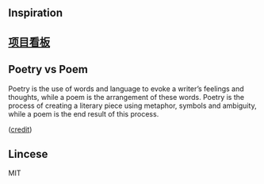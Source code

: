 ## Inspiration

## [项目看板](https://github.com/users/RiverTwilight/projects/4)

## Poetry vs Poem

Poetry is the use of words and language to evoke a writer’s feelings and thoughts, while a poem is the arrangement of these words.
Poetry is the process of creating a literary piece using metaphor, symbols and ambiguity, while a poem is the end result of this process.

([credit](https://english.stackexchange.com/questions/46017/poems-or-poetry#:~:text=Poetry%20is%20the%20use%20of,end%20result%20of%20this%20process.))

## Lincese

MIT
